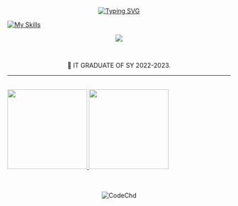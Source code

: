 


  <div align=center>
<p align="center">

<a href="https://git.io/typing-svg"><img src="https://readme-typing-svg.demolab.com?font=Fira+Code&duration=4000&pause=1000&color=09F7D5&center=true&vCenter=true&width=435&lines=%F0%9F%93%9A+Software+Engineer+%F0%9F%95%B8%EF%B8%8F;" alt="Typing SVG" />
</a>
   
</p>
</div>


<p align="center">
   
   [![My Skills](https://skillicons.dev/icons?i=js,ts,python,django,react,vue,next,remix,svelte,redux,tailwind,expressjs,nestjs,nodejs,graphql,prisma,mongodb&perline=17)](https://skillicons.dev)
   
<p align="center">
  <a href="https://skillicons.dev">
    <img src="https://skillicons.dev/icons?i=redis,supabase,mysql,postgresql,dynamodb,docker,bash,linux,aws,postman,wordpress" />
  </a>
</p>
</p>

</br>


  <div align=center>
<p>🏫 IT GRADUATE OF SY 2022-2023.</h2>
</div>




</div>

---
<br />

<div style="display: flex" align=center>
<a href="https://github.com/CodeChd">
<img height="180em" src="https://github-readme-stats.vercel.app/api?username=CodeChd&show_icons=true&theme=tokyonight" />
  
<img height="180em" src="https://github-readme-stats.vercel.app/api/top-langs/?username=CodeChd&theme=tokyonight&layout=compact" />
  </a>
  </div>
  </div>

  </br>

[linkedin]: https://www.linkedin.com/in/francisco-carl/
[Facebook]: https://www.facebook.com/cj.francisco.3152/
[Email]: mailto:franciscocarl122@gmail.com

<div align=center>


  </br>
  
<p><img align="center" src="https://github-readme-streak-stats.herokuapp.com/?user=CodeChd&theme=gruvbox&border_radius=30.0" alt="CodeChd" /></p>
  
</div>



